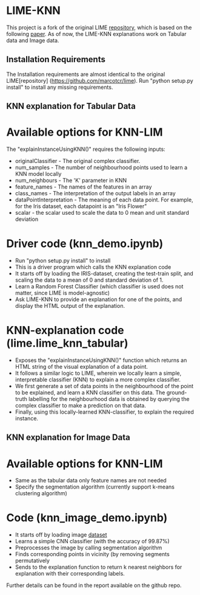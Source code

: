 # LIME-KNN

This project is a fork of the original LIME [repository](https://github.com/marcotcr/lime), which is based on the following [paper](https://arxiv.org/abs/1602.04938).
As of now, the LIME-KNN explanations work on Tabular data and Image data.

## Installation Requirements

The Installation requirements are almost identical to the original LIME[repository] (https://github.com/marcotcr/lime).
Run "python setup.py install" to install any missing requirements.

## KNN explanation for Tabular Data

# Available options for KNN-LIM 
The "explainInstanceUsingKNN()" requires the following inputs:
* originalClassifier - The original complex classifier. 
* num\_samples - The number of neighbourhood points used to learn a KNN model locally
* num\_neighbours - The 'K' parameter in KNN
* feature\_names - The names of the features in an array
* class\_names - The interpretation of the output labels in an array
* dataPointInterpretation - The meaning of each data point. For example, for the Iris dataset, each datapoint is an "Iris Flower"
* scalar - the scalar used to scale the data to 0 mean and unit standard deviation

# Driver code (knn\_demo.ipynb)
* Run "python setup.py install" to install 
*  This is a driver program which calls the KNN explanation code
* It starts off by loading the IRIS-dataset, creating the test-train split, and scaling the data to a mean of 0 and standard deviation of 1.
* Learn a Random Forest Classifier (which classifier is used does not matter, since LIME is model-agnostic)
* Ask LIME-KNN to provide an explanation for one of the points, and display the HTML output of the explanation.
	
# KNN-explanation code (lime.lime\_knn\_tabular)
* Exposes the "explainInstanceUsingKNN()" function which returns an HTML string of the visual explanation of a data point.
* It follows a similar logic to LIME, wherein we locally learn a simple, interpretable classifier (KNN) to explain a more complex classifier.
* We first generate a set of data points in the neighbourhood of the point to be explained, and learn a KNN classifier on this data. The ground-truth labelling for the neighbourhood data is obtained by querying the complex classifier to make a prediction on that data.
* Finally, using this locally-learned KNN-classifier, to explain the required instance. 	
		

## KNN explanation for Image Data
	
# Available options for KNN-LIM
* Same as the tabular data only feature names are not needed
* Specify the segmentation algorithm (currently support k-means clustering algorithm)
		
# Code (knn\_image\_demo.ipynb)
* It starts off by loading image [dataset](https://drive.google.com/drive/folders/1XaFM8BJFligrqeQdE-_5Id0V_SubJAZe?usp=sharing)
* Learns a simple CNN classifier (with the accuracy of 99.87%)
* Preprocesses the image by calling segmentation algorithm
* Finds corresponding points in vicinity (by removing segments permutatively
* Sends to the explanation function to return k nearest neighbors for explanation with their corresponding labels.

Further details can be found in the report available on the github repo.

